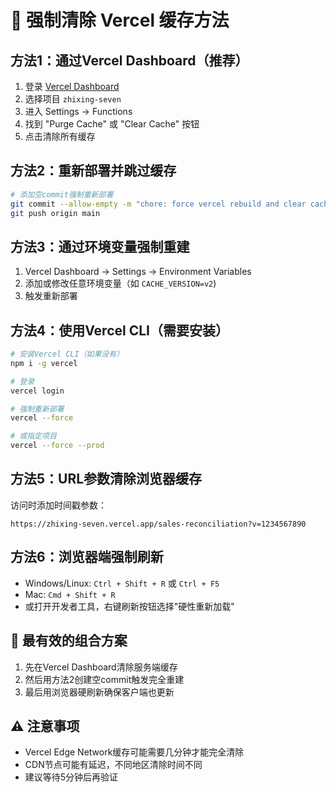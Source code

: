# 🔄 强制清除 Vercel 缓存方法

## 方法1：通过Vercel Dashboard（推荐）
1. 登录 [Vercel Dashboard](https://vercel.com/dashboard)
2. 选择项目 `zhixing-seven`
3. 进入 Settings → Functions
4. 找到 "Purge Cache" 或 "Clear Cache" 按钮
5. 点击清除所有缓存

## 方法2：重新部署并跳过缓存
```bash
# 添加空commit强制重新部署
git commit --allow-empty -m "chore: force vercel rebuild and clear cache"
git push origin main
```

## 方法3：通过环境变量强制重建
1. Vercel Dashboard → Settings → Environment Variables
2. 添加或修改任意环境变量（如 `CACHE_VERSION=v2`)
3. 触发重新部署

## 方法4：使用Vercel CLI（需要安装）
```bash
# 安装Vercel CLI（如果没有）
npm i -g vercel

# 登录
vercel login

# 强制重新部署
vercel --force

# 或指定项目
vercel --force --prod
```

## 方法5：URL参数清除浏览器缓存
访问时添加时间戳参数：
```
https://zhixing-seven.vercel.app/sales-reconciliation?v=1234567890
```

## 方法6：浏览器端强制刷新
- Windows/Linux: `Ctrl + Shift + R` 或 `Ctrl + F5`
- Mac: `Cmd + Shift + R`
- 或打开开发者工具，右键刷新按钮选择"硬性重新加载"

## 🎯 最有效的组合方案
1. 先在Vercel Dashboard清除服务端缓存
2. 然后用方法2创建空commit触发完全重建
3. 最后用浏览器硬刷新确保客户端也更新

## ⚠️ 注意事项
- Vercel Edge Network缓存可能需要几分钟才能完全清除
- CDN节点可能有延迟，不同地区清除时间不同
- 建议等待5分钟后再验证
